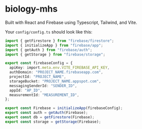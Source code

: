 # biology-mhs

Built with React and Firebase using Typescript, Tailwind, and Vite.

Your `config/config.ts` should look like this:

```ts
import { getFirestore } from "firebase/firestore";
import { initializeApp } from "firebase/app";
import { getAuth } from "firebase/auth";
import { getStorage } from "firebase/storage";

export const firebaseConfig = {
  apiKey: import.meta.env.VITE_FIREBASE_API_KEY,
  authDomain: "PROJECT_NAME.firebaseapp.com",
  projectId: "PROJECT_NAME",
  storageBucket: "PROJECT_NAME.appspot.com",
  messagingSenderId: "SENDER_ID",
  appId: "AP_ID",
  measurementId: "MEASUREMENT_ID",
};

export const Firebase = initializeApp(firebaseConfig);
export const auth = getAuth(Firebase);
export const db = getFirestore(Firebase);
export const storage = getStorage(Firebase);
```
